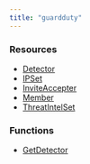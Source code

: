 ```yaml
---
title: "guardduty"
---
```


<!-- WARNING: this file was generated by the Pulumi Terraform Bridge (tfgen) Tool. -->
<!-- Do not edit by hand unless you're certain you know what you are doing! -->

<style>
  table td p { margin-top: 0; margin-bottom: 0; }
</style>

<h3>Resources</h3>
<ul class="api">
    <li><a href="detector"><span class="symbol resource"></span>Detector</a></li>
    <li><a href="ipset"><span class="symbol resource"></span>IPSet</a></li>
    <li><a href="inviteaccepter"><span class="symbol resource"></span>InviteAccepter</a></li>
    <li><a href="member"><span class="symbol resource"></span>Member</a></li>
    <li><a href="threatintelset"><span class="symbol resource"></span>ThreatIntelSet</a></li>
</ul>

<h3>Functions</h3>
<ul class="api">
    <li><a href="getdetector"><span class="symbol datasource"></span>GetDetector</a></li>
</ul>

